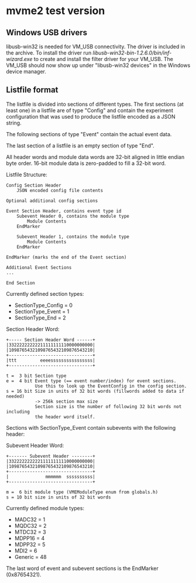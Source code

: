 # mvme2 test version

## Windows USB drivers

libusb-win32 is needed for VM_USB connectivity. The driver is included in the
archive. To install the driver run *libusb-win32-bin-1.2.6.0/bin/inf-wizard.exe*
to create and install the filter driver for your VM_USB. The VM_USB should now
show up under "libusb-win32 devices" in the Windows device manager.

## Listfile format

The listfile is divided into sections of different types. The first sections
(at least one) in a listfile are of type "Config" and contain the experiment
configuration that was used to produce the listfile encoded as a JSON string.

The following sections of type "Event" contain the actual event data.

The last section of a listfile is an empty section of type "End".

All header words and module data words are 32-bit aligned in little endian byte
order.  16-bit module data is zero-padded to fill a 32-bit word.

Listfile Structure:

    Config Section Header
        JSON encoded config file contents

    Optional additional config sections

    Event Section Header, contains event type id
        Subevent Header 0, contains the module type
            Module Contents
        EndMarker

        Subevent Header 1, contains the module type
            Module Contents
        EndMarker

    EndMarker (marks the end of the Event section)

    Additional Event Sections
    ...

    End Section

Currently defined section types:

* SectionType_Config = 0
* SectionType_Event  = 1
* SectionType_End    = 2


Section Header Word:

    +----- Section Header Word ------+
    |33222222222211111111110000000000|
    |10987654321098765432109876543210|
    +--------------------------------+
    |ttt         eeeessssssssssssssss|
    +--------------------------------+
    
    t =  3 bit Section type
    e =  4 bit Event type (== event number/index) for event sections.
               Use this to look up the EventConfig in the config section.
    s = 16 bit Size in units of 32 bit words (fillwords added to data if needed)
               -> 256k section max size
               Section size is the number of following 32 bit words not including
               the header word itself.

Sections with SectionType_Event contain subevents with the following header:

Subevent Header Word:

    +------- Subevent Header --------+
    |33222222222211111111110000000000|
    |10987654321098765432109876543210|
    +--------------------------------+
    |              mmmmmm  ssssssssss|
    +--------------------------------+
    
    m =  6 bit module type (VMEModuleType enum from globals.h)
    s = 10 bit size in units of 32 bit words

Currently defined module types:

* MADC32  = 1
* MQDC32  = 2
* MTDC32  = 3
* MDPP16  = 4
* MDPP32  = 5
* MDI2    = 6
* Generic = 48
 
The last word of event and subevent sections is the EndMarker (0x87654321).
